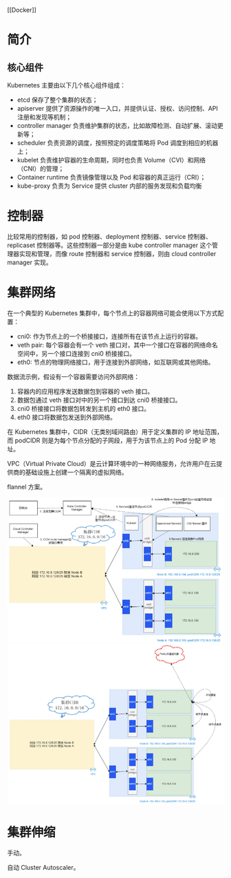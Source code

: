 ---
---
[[Docker]]

# 简介

## 核心组件

Kubernetes 主要由以下几个核心组件组成：
- etcd 保存了整个集群的状态；
- apiserver 提供了资源操作的唯一入口，并提供认证、授权、访问控制、API 注册和发现等机制；
- controller manager 负责维护集群的状态，比如故障检测、自动扩展、滚动更新等；
- scheduler 负责资源的调度，按照预定的调度策略将 Pod 调度到相应的机器上；
- kubelet 负责维护容器的生命周期，同时也负责 Volume（CVI）和网络（CNI）的管理；
- Container runtime 负责镜像管理以及 Pod 和容器的真正运行（CRI）；
- kube-proxy 负责为 Service 提供 cluster 内部的服务发现和负载均衡

# 控制器

比较常用的控制器，如 pod 控制器、deployment 控制器、service 控制器、replicaset 控制器等。这些控制器一部分是由 kube controller manager 这个管理器实现和管理，而像 route 控制器和 service 控制器，则由 cloud controller manager 实现。

# 集群网络

在一个典型的 Kubernetes 集群中，每个节点上的容器网络可能会使用以下方式配置：
- cni0: 作为节点上的一个桥接接口，连接所有在该节点上运行的容器。
- veth pair: 每个容器会有一个 veth 接口对，其中一个接口在容器的网络命名空间中，另一个接口连接到 cni0 桥接接口。
- eth0: 节点的物理网络接口，用于连接到外部网络，如互联网或其他网络。

数据流示例，假设有一个容器需要访问外部网络：
1. 容器内的应用程序发送数据包到容器的 veth 接口。
2. 数据包通过 veth 接口对中的另一个接口到达 cni0 桥接接口。
3. cni0 桥接接口将数据包转发到主机的 eth0 接口。
4. eth0 接口将数据包发送到外部网络。

在 Kubernetes 集群中，CIDR（无类别域间路由）用于定义集群的 IP 地址范围，而 podCIDR 则是为每个节点分配的子网段，用于为该节点上的 Pod 分配 IP 地址。

VPC（Virtual Private Cloud）是云计算环境中的一种网络服务，允许用户在云提供商的基础设施上创建一个隔离的虚拟网络。

flannel 方案。

![](assets/images/K8S01.png)
![](assets/images/K8S-1.png)

# 集群伸缩

手动。

自动 Cluster Autoscaler。